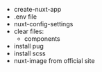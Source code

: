 - create-nuxt-app
- .env file
- nuxt-config-settings
- clear files: 
  - components
- install pug
- install scss
- nuxt-image from official site
